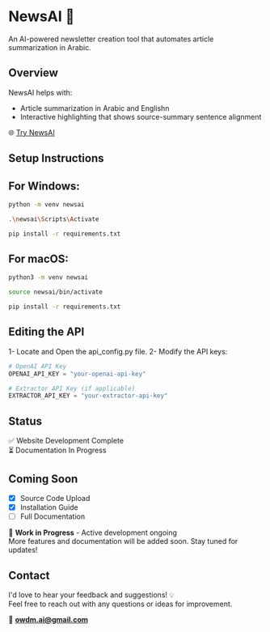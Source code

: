 # NewsAI 📰

An AI-powered newsletter creation tool that automates article summarization in Arabic.

## Overview

NewsAI helps with:
- Article summarization in Arabic and Englishn
- Interactive highlighting that shows source-summary sentence alignment

🌐 [Try NewsAI](https://newsai.up.railway.app/)
## Setup Instructions

## For Windows:

```bash
python -m venv newsai

.\newsai\Scripts\Activate

pip install -r requirements.txt

```
## For macOS:

```bash
python3 -m venv newsai

source newsai/bin/activate

pip install -r requirements.txt

```

## Editing the API
1- Locate and Open the api_config.py file.
2- Modify the API keys:
```python
# OpenAI API Key
OPENAI_API_KEY = "your-openai-api-key"

# Extractor API Key (if applicable)
EXTRACTOR_API_KEY = "your-extractor-api-key"
```

## Status

✅ Website Development Complete  
⏳ Documentation In Progress  

## Coming Soon
- [x] Source Code Upload
- [x] Installation Guide
- [ ] Full Documentation

🚧 **Work in Progress** - Active development ongoing  
More features and documentation will be added soon. Stay tuned for updates!

## Contact

I'd love to hear your feedback and suggestions! 💡  
Feel free to reach out with any questions or ideas for improvement.

📧 **owdm.ai@gmail.com**


